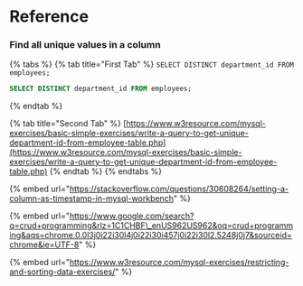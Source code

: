 # Reference

### Find all unique values in a column

{% tabs %}
{% tab title="First Tab" %}
`SELECT DISTINCT department_id FROM employees;`

```sql
SELECT DISTINCT department_id FROM employees;
```
{% endtab %}

{% tab title="Second Tab" %}
[https://www.w3resource.com/mysql-exercises/basic-simple-exercises/write-a-query-to-get-unique-department-id-from-employee-table.php](https://www.w3resource.com/mysql-exercises/basic-simple-exercises/write-a-query-to-get-unique-department-id-from-employee-table.php)
{% endtab %}
{% endtabs %}

{% embed url="https://stackoverflow.com/questions/30608264/setting-a-column-as-timestamp-in-mysql-workbench" %}

{% embed url="https://www.google.com/search?q=crud+programming&rlz=1C1CHBF\_enUS962US962&oq=crud+programming&aqs=chrome.0.0l3j0i22i30l4j0i22i30i457j0i22i30l2.5248j0j7&sourceid=chrome&ie=UTF-8" %}

{% embed url="https://www.w3resource.com/mysql-exercises/restricting-and-sorting-data-exercises/" %}



